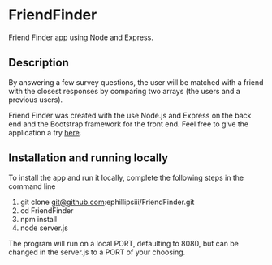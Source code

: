 # FriendFinder
Friend Finder app using Node and Express.
## Description
By answering a few survey questions, the user will be matched with a friend with the closest responses by comparing two arrays (the users and a previous users).

Friend Finder was created with the use Node.js and Express on the back end and the Bootstrap framework for the front end.  Feel free to give the application a try [here](https://protected-fortress-16688.herokuapp.com/).

## Installation and running locally
To install the app and run it locally, complete the following steps in the command line
  1. git clone git@github.com:ephillipsiii/FriendFinder.git
  2. cd FriendFinder
  3. npm install
  4. node server.js
  
The program will run on a local PORT, defaulting to 8080, but can be changed in the server.js to a PORT of your choosing.
  

